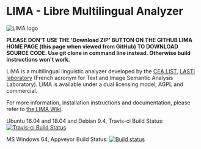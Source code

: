 LIMA - Libre Multilingual Analyzer
==================================
![LIMA logo](https://raw.githubusercontent.com/aymara/lima/master/pics/lima-logo.png)

**PLEASE DON'T USE THE 'Download ZIP' BUTTON ON THE GITHUB LIMA HOME PAGE (this page when viewed from GitHub) TO DOWNLOAD SOURCE CODE. Use git clone in command line instead. Otherwise build instructions won't work.**

LIMA is a multilingual linguistic analyzer developed by the [CEA LIST](http://www-list.cea.fr/en), [LASTI laboratory](http://www.kalisteo.fr/en/index.htm) (French acronym for Text and Image Semantic Analysis Laboratory). LIMA is available under a dual licensing model, AGPL and commercial. 

For more information, installation instructions and documentation, please refer to [the LIMA Wiki](https://github.com/aymara/lima/wiki).

<!---
Drone.io Build Status: [![Drone.io Build Status](https://drone.io/github.com/aymara/lima/status.png)](https://drone.io/github.com/aymara/lima/latest)
-->

Ubuntu 16.04 and 18.04 and Debian 9.4, Travis-ci Build Status: [![Travis-ci Build Status](https://travis-ci.com/aymara/lima.svg?branch=master)](https://travis-ci.com/aymara/lima)

MS Windows 64, Appveyor Build Status: [![Build status](https://ci.appveyor.com/api/projects/status/tyj7jgks2cxx94w9?svg=true)](https://ci.appveyor.com/project/kleag/lima)
